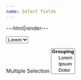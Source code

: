```yaml
---
name: Select fields
---
```


---html|render---

<select name="selection">
	<option value="1">Lorem</option>
	<option value="2">Ipsum</option>
	<option value="3">Dolor</option>
</select>

<label for="multi-selection">Multiple Selection</label>
<select name="multi-selection" id="multi-selection" multiple>
	<optgroup label="Grouping">
		<option value="1">Lorem</option>
		<option value="2">Ipsum</option>
		<option value="3">Dolor</option>
	</optgroup>
</select>